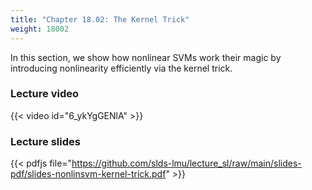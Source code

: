 ```yaml
---
title: "Chapter 18.02: The Kernel Trick"
weight: 18002
---
```

In this section, we show how nonlinear SVMs work their magic by introducing nonlinearity efficiently via the kernel trick. 

<!--more-->

### Lecture video

{{< video id="6_ykYgGENlA" >}}

### Lecture slides

{{< pdfjs file="https://github.com/slds-lmu/lecture_sl/raw/main/slides-pdf/slides-nonlinsvm-kernel-trick.pdf" >}}
